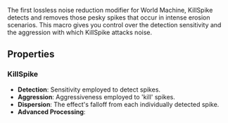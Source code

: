 The first lossless noise reduction modifier for World Machine, KillSpike detects and removes those pesky spikes that occur in intense erosion scenarios. This macro gives you  control over the detection sensitivity and the aggression with which KillSpike attacks noise. 


## Properties

### KillSpike 

- **Detection**: Sensitivity employed to detect spikes.
- **Aggression**: Aggressiveness employed to 'kill' spikes.
- **Dispersion**: The effect's falloff from each individually detected spike.
- **Advanced Processing**: 


